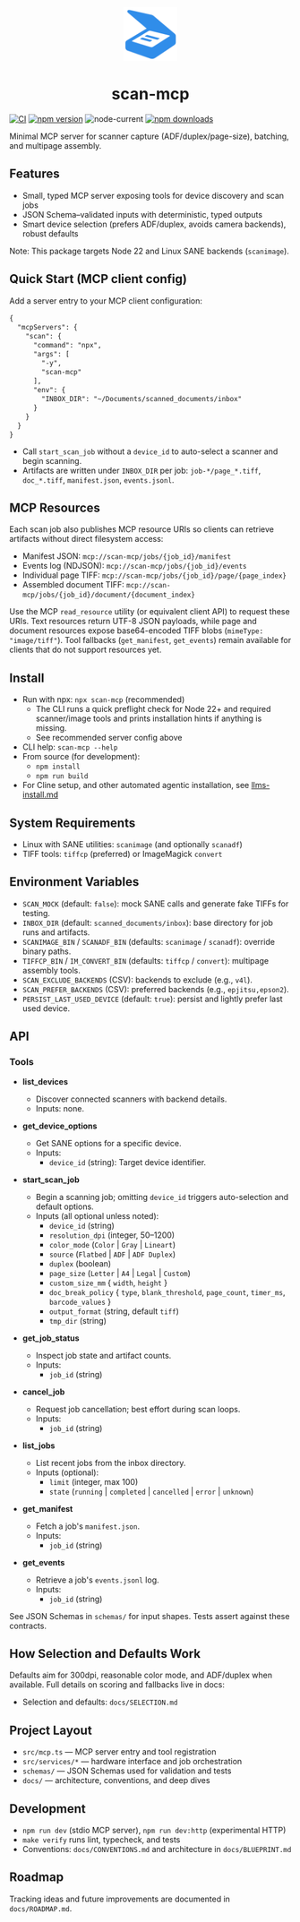 <p align="center">
  <img src="docs/assets/icon.png" alt="scan-mcp logo" width="96">
</p>

<h1 align="center">scan-mcp</h1>


[![CI](https://github.com/jacksenechal/scan-mcp/actions/workflows/ci.yml/badge.svg)](https://github.com/jacksenechal/scan-mcp/actions/workflows/ci.yml)
[![npm version](https://img.shields.io/npm/v/scan-mcp.svg)](https://www.npmjs.com/package/scan-mcp)
![node-current](https://img.shields.io/node/v/scan-mcp)
[![npm downloads](https://img.shields.io/npm/dm/scan-mcp.svg)](https://www.npmjs.com/package/scan-mcp)


Minimal MCP server for scanner capture (ADF/duplex/page-size), batching, and multipage assembly.

## Features

- Small, typed MCP server exposing tools for device discovery and scan jobs
- JSON Schema–validated inputs with deterministic, typed outputs
- Smart device selection (prefers ADF/duplex, avoids camera backends), robust defaults

Note: This package targets Node 22 and Linux SANE backends (`scanimage`).

## Quick Start (MCP client config)

Add a server entry to your MCP client configuration:

```
{
  "mcpServers": {
    "scan": {
      "command": "npx",
      "args": [
        "-y",
        "scan-mcp"
      ],
      "env": {
        "INBOX_DIR": "~/Documents/scanned_documents/inbox"
      }
    }
  }
}
```

- Call `start_scan_job` without a `device_id` to auto-select a scanner and begin scanning.
- Artifacts are written under `INBOX_DIR` per job: `job-*/page_*.tiff`, `doc_*.tiff`, `manifest.json`, `events.jsonl`.

## MCP Resources

Each scan job also publishes MCP resource URIs so clients can retrieve artifacts without direct filesystem access:

- Manifest JSON: `mcp://scan-mcp/jobs/{job_id}/manifest`
- Events log (NDJSON): `mcp://scan-mcp/jobs/{job_id}/events`
- Individual page TIFF: `mcp://scan-mcp/jobs/{job_id}/page/{page_index}`
- Assembled document TIFF: `mcp://scan-mcp/jobs/{job_id}/document/{document_index}`

Use the MCP `read_resource` utility (or equivalent client API) to request these URIs. Text resources return UTF-8 JSON payloads,
while page and document resources expose base64-encoded TIFF blobs (`mimeType: "image/tiff"`). Tool fallbacks (`get_manifest`,
`get_events`) remain available for clients that do not support resources yet.

## Install

- Run with npx: `npx scan-mcp` (recommended)
  - The CLI runs a quick preflight check for Node 22+ and required scanner/image tools and prints installation hints if anything is missing.
  - See recommended server config above
- CLI help: `scan-mcp --help`
- From source (for development):
  - `npm install`
  - `npm run build`
- For Cline setup, and other automated agentic installation, see [llms-install.md](llms-install.md)

## System Requirements

- Linux with SANE utilities: `scanimage` (and optionally `scanadf`)
- TIFF tools: `tiffcp` (preferred) or ImageMagick `convert`

## Environment Variables

- `SCAN_MOCK` (default: `false`): mock SANE calls and generate fake TIFFs for testing.
- `INBOX_DIR` (default: `scanned_documents/inbox`): base directory for job runs and artifacts.
- `SCANIMAGE_BIN` / `SCANADF_BIN` (defaults: `scanimage` / `scanadf`): override binary paths.
- `TIFFCP_BIN` / `IM_CONVERT_BIN` (defaults: `tiffcp` / `convert`): multipage assembly tools.
- `SCAN_EXCLUDE_BACKENDS` (CSV): backends to exclude (e.g., `v4l`).
- `SCAN_PREFER_BACKENDS` (CSV): preferred backends (e.g., `epjitsu,epson2`).
- `PERSIST_LAST_USED_DEVICE` (default: `true`): persist and lightly prefer last used device.

## API

### Tools

- **list_devices**
  - Discover connected scanners with backend details.
  - Inputs: none.

- **get_device_options**
  - Get SANE options for a specific device.
  - Inputs:
    - `device_id` (string): Target device identifier.

- **start_scan_job**
  - Begin a scanning job; omitting `device_id` triggers auto-selection and default options.
  - Inputs (all optional unless noted):
    - `device_id` (string)
    - `resolution_dpi` (integer, 50–1200)
    - `color_mode` (`Color` | `Gray` | `Lineart`)
    - `source` (`Flatbed` | `ADF` | `ADF Duplex`)
    - `duplex` (boolean)
    - `page_size` (`Letter` | `A4` | `Legal` | `Custom`)
    - `custom_size_mm` { `width`, `height` }
    - `doc_break_policy` { `type`, `blank_threshold`, `page_count`, `timer_ms`, `barcode_values` }
    - `output_format` (string, default `tiff`)
    - `tmp_dir` (string)

- **get_job_status**
  - Inspect job state and artifact counts.
  - Inputs:
    - `job_id` (string)

- **cancel_job**
  - Request job cancellation; best effort during scan loops.
  - Inputs:
    - `job_id` (string)

- **list_jobs**
  - List recent jobs from the inbox directory.
  - Inputs (optional):
    - `limit` (integer, max 100)
    - `state` (`running` | `completed` | `cancelled` | `error` | `unknown`)

- **get_manifest**
  - Fetch a job's `manifest.json`.
  - Inputs:
    - `job_id` (string)

- **get_events**
  - Retrieve a job's `events.jsonl` log.
  - Inputs:
    - `job_id` (string)

See JSON Schemas in `schemas/` for input shapes. Tests assert against these contracts.

## How Selection and Defaults Work

Defaults aim for 300dpi, reasonable color mode, and ADF/duplex when available. Full details on scoring and fallbacks live in docs:

- Selection and defaults: `docs/SELECTION.md`

## Project Layout

- `src/mcp.ts` — MCP server entry and tool registration
- `src/services/*` — hardware interface and job orchestration
- `schemas/` — JSON Schemas used for validation and tests
- `docs/` — architecture, conventions, and deep dives

## Development

- `npm run dev` (stdio MCP server), `npm run dev:http` (experimental HTTP)
- `make verify` runs lint, typecheck, and tests
- Conventions: `docs/CONVENTIONS.md` and architecture in `docs/BLUEPRINT.md`

## Roadmap

Tracking ideas and future improvements are documented in `docs/ROADMAP.md`.
